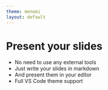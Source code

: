 ```yaml
---
theme: monomi
layout: default
---
```


# Present your slides

- No need to use any external tools
- Just write your slides in markdown
- And present them in your editor
- Full VS Code theme support
